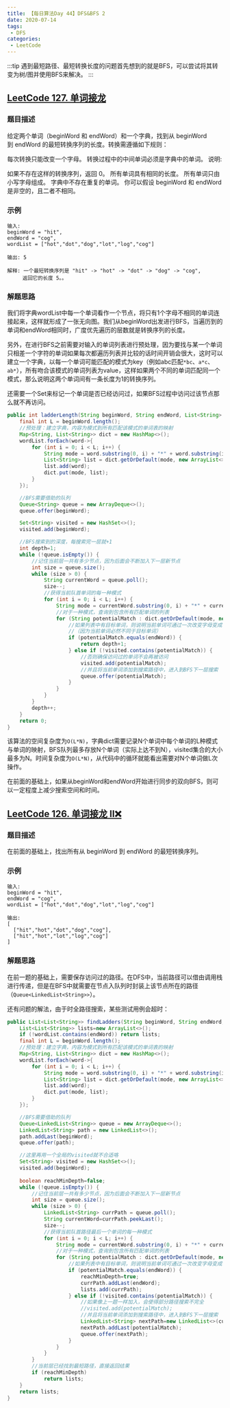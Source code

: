 ```yaml
---
title: 【每日算法Day 44】DFS&BFS 2
date: 2020-07-14
tags:
 - DFS
categories:
 - LeetCode
---
```

:::tip
遇到最短路径、最短转换长度的问题首先想到的就是BFS，可以尝试将其转变为树/图并使用BFS来解决。
:::
<!-- more -->

## [LeetCode 127. 单词接龙](https://leetcode-cn.com/problems/word-ladder)
### 题目描述
给定两个单词（beginWord 和 endWord）和一个字典，找到从 beginWord 到 endWord 的最短转换序列的长度。转换需遵循如下规则：

每次转换只能改变一个字母。
转换过程中的中间单词必须是字典中的单词。
说明:

如果不存在这样的转换序列，返回 0。
所有单词具有相同的长度。
所有单词只由小写字母组成。
字典中不存在重复的单词。
你可以假设 beginWord 和 endWord 是非空的，且二者不相同。

### 示例
```
输入:
beginWord = "hit",
endWord = "cog",
wordList = ["hot","dot","dog","lot","log","cog"]

输出: 5

解释: 一个最短转换序列是 "hit" -> "hot" -> "dot" -> "dog" -> "cog",
     返回它的长度 5。。
```

### 解题思路
我们将字典wordList中每一个单词看作一个节点，将只有1个字母不相同的单词连接起来，这样就形成了一张无向图。我们从beginWord出发进行BFS，当遍历到的单词和endWord相同时，广度优先遍历的层数就是转换序列的长度。

另外，在进行BFS之前需要对输入的单词列表进行预处理，因为要找与某一个单词只相差一个字符的单词如果每次都遍历列表并比较的话时间开销会很大，这时可以建立一个字典，以每一个单词可能匹配的模式为key（例如abc匹配`*bc`、`a*c`、`ab*`），所有吻合该模式的单词列表为value，这样如果两个不同的单词匹配同一个模式，那么说明这两个单词间有一条长度为1的转换序列。

还需要一个Set来标记一个单词是否已经访问过，如果BFS过程中访问过该节点那么就不再访问。
```java
public int ladderLength(String beginWord, String endWord, List<String> wordList) {
    final int L = beginWord.length();
    //预处理：建立字典，内容为模式到所有匹配该模式的单词表的映射
    Map<String, List<String>> dict = new HashMap<>();
    wordList.forEach(word->{
        for (int i = 0; i < L; i++) {
            String mode = word.substring(0, i) + "*" + word.substring(i + 1, L);
            List<String> list = dict.getOrDefault(mode, new ArrayList<>());
            list.add(word);
            dict.put(mode, list);
        }
    });

    //BFS需要借助的队列
    Queue<String> queue = new ArrayDeque<>();
    queue.offer(beginWord);

    Set<String> visited = new HashSet<>();
    visited.add(beginWord);

    //BFS搜索到的深度，每搜索完一层就+1
    int depth=1;
    while (!queue.isEmpty()) {
        //记住当前层一共有多少节点，因为后面会不断加入下一层新节点
        int size = queue.size();
        while (size > 0) {
            String currentWord = queue.poll();
            size--;
            //获得当前队首单词的每一种模式
            for (int i = 0; i < L; i++) {
                String mode = currentWord.substring(0, i) + "*" + currentWord.substring(i + 1, L);
                //对于一种模式，查询到包含所有匹配单词的列表
                for (String potentialMatch : dict.getOrDefault(mode, new ArrayList<>())) {
                    //如果列表中有目标单词，则说明当前单词可通过一次改变字母变成目标单词
                    //（因为当前单词必然不同于目标单词）
                    if (potentialMatch.equals(endWord)) {
                        return depth+1;
                    } else if (!visited.contains(potentialMatch)) {
                        //否则确保访问过的单词不会再被访问
                        visited.add(potentialMatch);
                        //并且将当前单词添加到搜索路径中，进入到BFS下一层搜索
                        queue.offer(potentialMatch);
                    }
                }
            }
        }
        depth++;
    }
    return 0;
}
```
该算法的空间复杂度为`O(L*N)`，字典dict需要记录N个单词中每个单词的L种模式与单词的映射，BFS队列最多存放N个单词（实际上达不到N），visited集合的大小最多为N。时间复杂度为`O(L*N)`，从代码中的循环就能看出需要对N个单词做L次操作。

在前面的基础上，如果从beginWord和endWord开始进行同步的双向BFS，则可以一定程度上减少搜索空间和时间。

## [LeetCode 126. 单词接龙 II❌](https://leetcode-cn.com/problems/word-ladder-ii/)
### 题目描述
在前面的基础上，找出所有从 beginWord 到 endWord 的最短转换序列。
### 示例
```
输入:
beginWord = "hit",
endWord = "cog",
wordList = ["hot","dot","dog","lot","log","cog"]

输出:
[
  ["hit","hot","dot","dog","cog"],
  ["hit","hot","lot","log","cog"]
]
```

### 解题思路
在前一题的基础上，需要保存访问过的路径。在DFS中，当前路径可以借由调用栈进行传递，但是在BFS中就需要在节点入队列时封装上该节点所在的路径（`Queue<LinkedList<String>>`）。

还有问题的解法，由于时全路径搜索，某些测试用例会超时：
```java
public List<List<String>> findLadders(String beginWord, String endWord, List<String> wordList) {
    List<List<String>> lists=new ArrayList<>();
    if (!wordList.contains(endWord)) return lists;
    final int L = beginWord.length();
    //预处理：建立字典，内容为模式到所有匹配该模式的单词表的映射
    Map<String, List<String>> dict = new HashMap<>();
    wordList.forEach(word->{
        for (int i = 0; i < L; i++) {
            String mode = word.substring(0, i) + "*" + word.substring(i + 1, L);
            List<String> list = dict.getOrDefault(mode, new ArrayList<>());
            list.add(word);
            dict.put(mode, list);
        }
    });

    //BFS需要借助的队列
    Queue<LinkedList<String>> queue = new ArrayDeque<>();
    LinkedList<String> path = new LinkedList<>();
    path.addLast(beginWord);
    queue.offer(path);

    //这里再用一个全局的visited就不合适咯
    Set<String> visited = new HashSet<>();
    visited.add(beginWord);
    
    boolean reachMinDepth=false;
    while (!queue.isEmpty()) {
        //记住当前层一共有多少节点，因为后面会不断加入下一层新节点
        int size = queue.size();
        while (size > 0) {
            LinkedList<String> currPath = queue.poll();
            String currentWord=currPath.peekLast();
            size--;
            //获得当前队首路径最后一个单词的每一种模式
            for (int i = 0; i < L; i++) {
                String mode = currentWord.substring(0, i) + "*" + currentWord.substring(i + 1, L);
                //对于一种模式，查询到包含所有匹配单词的列表
                for (String potentialMatch : dict.getOrDefault(mode, new ArrayList<>())) {
                    //如果列表中有目标单词，则说明当前单词可通过一次改变字母变成目标单词（因为当前单词必然不同于目标单词）
                    if (potentialMatch.equals(endWord)) {
                        reachMinDepth=true;
                        currPath.addLast(endWord);
                        lists.add(currPath);
                    } else if (!visited.contains(potentialMatch)) {
                        //如果像上一题一样加入，会使得部分路径搜索不完全
                        //visited.add(potentialMatch);
                        //并且将当前单词添加到搜索路径中，进入到BFS下一层搜索
                        LinkedList<String> nextPath=new LinkedList<>(currPath);
                        nextPath.addLast(potentialMatch);
                        queue.offer(nextPath);
                    }
                }
            }
        }
        //当前层已经找到最短路径，直接返回结果
        if (reachMinDepth)
            return lists;
    }
    return lists;
}
```